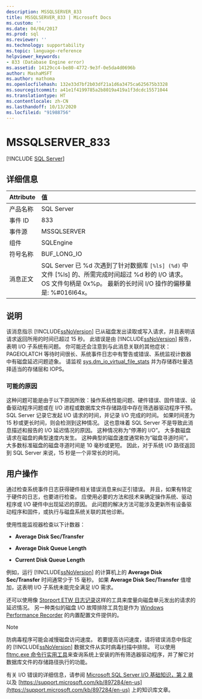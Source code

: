 ```yaml
---
description: MSSQLSERVER_833
title: MSSQLSERVER_833 | Microsoft Docs
ms.custom: ''
ms.date: 04/04/2017
ms.prod: sql
ms.reviewer: ''
ms.technology: supportability
ms.topic: language-reference
helpviewer_keywords:
- 833 (Database Engine error)
ms.assetid: 14129cc4-be80-4772-9e3f-0e5da4d0696b
author: MashaMSFT
ms.author: mathoma
ms.openlocfilehash: 132e33d7bf2b03df21a1d6a3475ca625675b3328
ms.sourcegitcommit: a41e1f4199785a2b8019a419a1f3dcdc15571044
ms.translationtype: HT
ms.contentlocale: zh-CN
ms.lasthandoff: 10/13/2020
ms.locfileid: "91988756"
---
```

# <a name="mssqlserver_833"></a>MSSQLSERVER_833
 [!INCLUDE [SQL Server](../../includes/applies-to-version/sql-asdbmi.md)]
  
## <a name="details"></a>详细信息  
  
| Attribute | 值 |  
| :-------- | :---- |  
|产品名称|SQL Server|  
|事件 ID|833|  
|事件源|MSSQLSERVER|  
|组件|SQLEngine|  
|符号名称|BUF_LONG_IO|  
|消息正文|SQL Server 已 %d 次遇到了针对数据库 `[%ls] (%d)` 中文件 [%ls] 的、所需完成时间超过 %d 秒的 I/O 请求。  OS 文件句柄是 0x%p。  最新的长时间 I/O 操作的偏移量是: %#016I64x。|  
  
## <a name="explanation"></a>说明  
该消息指示 [!INCLUDE[ssNoVersion](../../includes/ssnoversion-md.md)] 已从磁盘发出读取或写入请求，并且表明该请求返回所用的时间已超过 15 秒。 此错误是由 [!INCLUDE[ssNoVersion](../../includes/ssnoversion-md.md)] 报告，表明 I/O 子系统有问题。 你可能还会注意到与此消息关联的其他症状：PAGEIOLATCH 等待时间很长、系统事件日志中有警告或错误、系统监视计数器中有磁盘延迟问题迹象。 请监视 [sys.dm_io_virtual_file_stats](../system-dynamic-management-views/sys-dm-io-virtual-file-stats-transact-sql.md) 并为存储吞吐量选择适当的存储层和 IOPS。 
  
### <a name="possible-causes"></a>可能的原因  
这种问题可能是由于以下原因所致：操作系统性能问题、硬件错误、固件错误、设备驱动程序问题或在 I/O 进程或数据库文件存储路径中存在筛选器驱动程序干预。 SQL Server 记录它发起 I/O 请求的时间，并记录 I/O 完成的时间。 如果时间差为 15 秒或更长时间，则会检测到这种情况。 这也意味着 SQL Server 不是导致此消息描述和报告的 I/O 延迟情况的原因。 这种情况称为“停滞的 I/O”。 大多数磁盘请求在磁盘的典型速度内发生。 这种典型的磁盘速度通常称为“磁盘寻道时间”。 大多数标准磁盘的磁盘寻道时间是 10 毫秒或更短。 因此，对于系统 I/O 路径返回到 SQL Server 来说，15 秒是一个非常长的时间。 
  
## <a name="user-action"></a>用户操作  
通过检查系统事件日志获得硬件相关错误消息来纠正引错误。 并且，如果有特定于硬件的日志，也要进行检查。 应使用必要的方法和技术来确定操作系统、驱动程序或 I/O 硬件中出现延迟的原因。 此问题的解决方法可能涉及更新所有设备驱动程序和固件，或执行与磁盘系统关联的其他诊断。 
  
使用性能监视器检查以下计数器：  
  
-   **Average Disk Sec/Transfer**  
  
-   **Average Disk Queue Length**  
  
-   **Current Disk Queue Length**  
  
例如，运行 [!INCLUDE[ssNoVersion](../../includes/ssnoversion-md.md)] 的计算机上的 **Average Disk Sec/Transfer** 时间通常少于 15 毫秒。 如果 **Average Disk Sec/Transfer** 值增加，这表明 I/O 子系统未能完全满足 I/O 需求。

还可以使用像 [Storport ETW 日志记录](/archive/blogs/ntdebugging/storport-etw-logging-to-measure-requests-made-to-a-disk-unit)这样的工具来度量向磁盘单元发出的请求的延迟情况。 另一种类似的磁盘 I/O 故障排除工具包是作为 [Windows Performance Recorder](/windows-hardware/test/wpt/introduction-to-wpr) 的内置配置文件提供的。
  
> [!NOTE]  
> 防病毒程序可能会减慢磁盘访问速度。 若要提高访问速度，请将错误消息中指定的 [!INCLUDE[ssNoVersion](../../includes/ssnoversion-md.md)] 数据文件从实时病毒扫描中排除。 可以使用 [fltmc.exe 命令行实用工具](/windows-hardware/drivers/ifs/development-and-testing-tools#fltmcexe-control-program)来查询系统上安装的所有筛选器驱动程序，并了解它对数据库文件的存储路径执行的功能。 
  
有关 I/O 错误的详细信息，请参阅 [Microsoft SQL Server I/O 基础知识，第 2 章](/previous-versions/sql/sql-server-2005/administrator/cc917726(v=technet.10))以及 [https://support.microsoft.com/kb/897284/en-us](https://support.microsoft.com/kb/897284/en-us) 上的知识库文章。  
